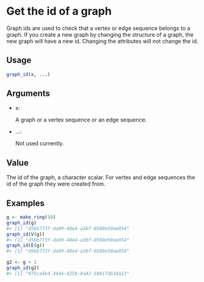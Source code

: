 # Get the id of a graph

Graph ids are used to check that a vertex or edge sequence belongs to a
graph. If you create a new graph by changing the structure of a graph,
the new graph will have a new id. Changing the attributes will not
change the id.

## Usage

``` r
graph_id(x, ...)
```

## Arguments

- x:

  A graph or a vertex sequence or an edge sequence.

- ...:

  Not used currently.

## Value

The id of the graph, a character scalar. For vertex and edge sequences
the id of the graph they were created from.

## Examples

``` r
g <- make_ring(10)
graph_id(g)
#> [1] "d5bb773f-da99-48e4-a3bf-0560e50ae054"
graph_id(V(g))
#> [1] "d5bb773f-da99-48e4-a3bf-0560e50ae054"
graph_id(E(g))
#> [1] "d5bb773f-da99-48e4-a3bf-0560e50ae054"

g2 <- g + 1
graph_id(g2)
#> [1] "975ca4b4-34de-425b-8a42-50b17db34a13"
```
